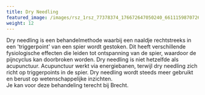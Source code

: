 ```yaml
---
title: Dry Needling
featured_image: /images/rsz_1rsz_77378374_176672647050240_6611159870726995968_o.jpg
weight: 12
---
```

Dry needling is een behandelmethode waarbij een naaldje rechtstreeks in een 'triggerpoint' van een spier wordt gestoken. Dit heeft verschillende fysiologische effecten die leiden tot ontspanning van de spier, waardoor de pijncyclus kan doorbroken worden. Dry needling is niet hetzelfde als acupunctuur. Acupunctuur werkt via energiebanen, terwijl dry needling zich richt op triggerpoints in de spier. Dry needling wordt steeds meer gebruikt en berust op wetenschappelijke inzichten.\
Je kan voor deze behandeling terecht bij Brecht.
